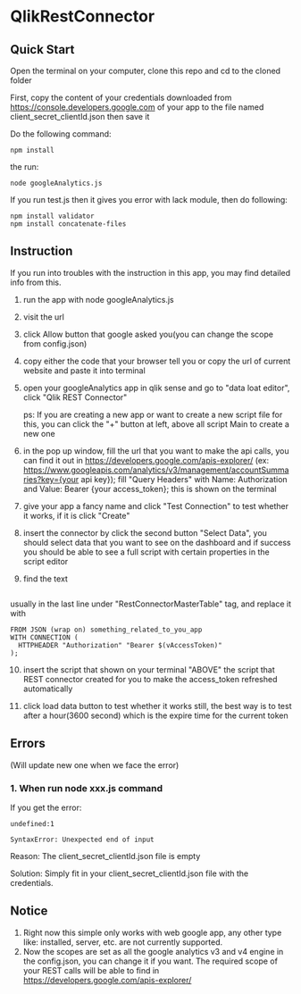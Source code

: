 # QlikRestConnector


## Quick Start
Open the terminal on your computer, clone this repo and cd to the cloned folder

First, copy the content of your credentials downloaded from https://console.developers.google.com of your app to the file named client_secret_clientId.json then save it

Do the following command:
```
npm install
```
the run:
```
node googleAnalytics.js
```

If you run test.js then it gives you error with lack module, then do following:
```
npm install validator
npm install concatenate-files
```


## Instruction

If you run into troubles with the instruction in this app, you may find detailed info from this.


1. run the app with node googleAnalytics.js


2. visit the url


3. click Allow button that google asked you(you can change the scope from config.json)


4. copy either the code that your browser tell you or copy the url of current website and paste it into terminal


5. open your googleAnalytics app in qlik sense and go to "data loat editor", click "Qlik REST Connector"

   ps: If you are creating a new app or want to create a new script file for this, you can click the "+" button at left, above all script Main to create a new one


6. in the pop up window, fill the url that you want to make the api calls, you can find it out in https://developers.google.com/apis-explorer/ (ex: https://www.googleapis.com/analytics/v3/management/accountSummaries?key={your api key}); fill "Query Headers" with Name: Authorization and Value: Bearer {your access_token}; this is shown on the terminal


7. give your app a fancy name and click "Test Connection" to test whether it works, if it is click "Create"


8. insert the connector by click the second button "Select Data", you should select data that you want to see on the dashboard and if success you should be able to see a full script with certain properties in the script editor


9. find the text
```FROM JSON (wrap on) something_related_to_you_app;
```
usually in the last line under "RestConnectorMasterTable" tag, and replace it with
```
FROM JSON (wrap on) something_related_to_you_app 
WITH CONNECTION (    
  HTTPHEADER "Authorization" "Bearer $(vAccessToken)"  
);
```


10. insert the script that shown on your terminal "ABOVE" the script that REST connector created for you to make the access_token refreshed automatically


11. click load data button to test whether it works still, the best way is to test after a hour(3600 second) which is the expire time for the current token



## Errors
(Will update new one when we face the error)

### 1. When run node xxx.js command
If you get the error:
```
undefined:1

SyntaxError: Unexpected end of input
```

Reason:
The client_secret_clientId.json file is empty

Solution:
Simply fit in your client_secret_clientId.json file with the credentials.

## Notice

1. Right now this simple only works with web google app, any other type like: installed, server, etc. are not currently supported.
2. Now the scopes are set as all the google analytics v3 and v4 engine in the config.json, you can change it if you want. The required scope of your REST calls will be able to find in https://developers.google.com/apis-explorer/

